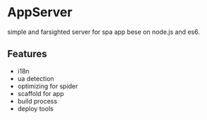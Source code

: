 # AppServer

simple and farsighted server for spa app bese on node.js and es6.

## Features

- i18n
- ua detection
- optimizing for spider
- scaffold for app
- build process
- deploy tools